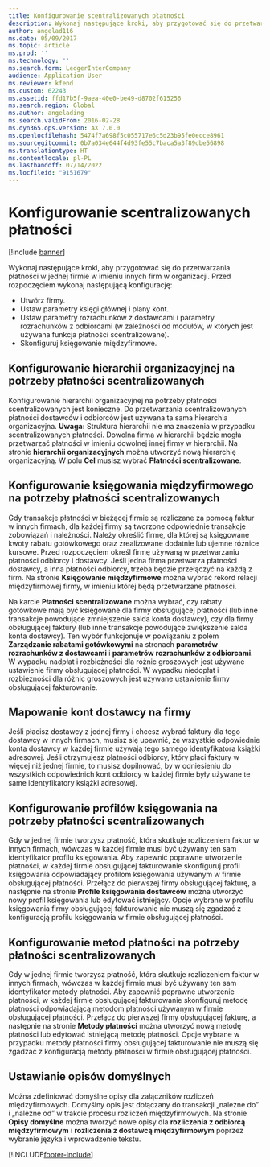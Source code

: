 ```yaml
---
title: Konfigurowanie scentralizowanych płatności
description: Wykonaj następujące kroki, aby przygotować się do przetwarzania płatności w jednej firmie w imieniu innych firm w organizacji.
author: angelad116
ms.date: 05/09/2017
ms.topic: article
ms.prod: ''
ms.technology: ''
ms.search.form: LedgerInterCompany
audience: Application User
ms.reviewer: kfend
ms.custom: 62243
ms.assetid: ffd17b5f-9aea-40e0-be49-d8702f615256
ms.search.region: Global
ms.author: angelading
ms.search.validFrom: 2016-02-28
ms.dyn365.ops.version: AX 7.0.0
ms.openlocfilehash: 5474f7a698f5c055717e6c5d23b95fe0ecce8961
ms.sourcegitcommit: 0b7a034e644f4d93fe55c7baca5a3f89dbe56898
ms.translationtype: HT
ms.contentlocale: pl-PL
ms.lasthandoff: 07/14/2022
ms.locfileid: "9151679"
---
```

# <a name="set-up-centralized-payments"></a>Konfigurowanie scentralizowanych płatności

[!include [banner](../includes/banner.md)]

Wykonaj następujące kroki, aby przygotować się do przetwarzania płatności w jednej firmie w imieniu innych firm w organizacji. Przed rozpoczęciem wykonaj następującą konfigurację:

-   Utwórz firmy.
-   Ustaw parametry księgi głównej i plany kont.
-   Ustaw parametry rozrachunków z dostawcami i parametry rozrachunków z odbiorcami (w zależności od modułów, w których jest używana funkcja płatności scentralizowane).
-   Skonfiguruj księgowanie międzyfirmowe.

## <a name="set-up-an-organizational-hierarchy-for-centralized-payments"></a>Konfigurowanie hierarchii organizacyjnej na potrzeby płatności scentralizowanych
Konfigurowanie hierarchii organizacyjnej na potrzeby płatności scentralizowanych jest konieczne. Do przetwarzania scentralizowanych płatności dostawców i odbiorców jest używana ta sama hierarchia organizacyjna. **Uwaga:** Struktura hierarchii nie ma znaczenia w przypadku scentralizowanych płatności. Dowolna firma w hierarchii będzie mogła przetwarzać płatności w imieniu dowolnej innej firmy w hierarchii. Na stronie **hierarchii organizacyjnych** można utworzyć nową hierarchię organizacyjną. W polu **Cel** musisz wybrać **Płatności scentralizowane**. 

## <a name="set-up-an-intercompany-account-for-centralized-payments"></a>Konfigurowanie księgowania międzyfirmowego na potrzeby płatności scentralizowanych
Gdy transakcje płatności w bieżącej firmie są rozliczane za pomocą faktur w innych firmach, dla każdej firmy są tworzone odpowiednie transakcje zobowiązań i należności. Należy określić firmę, dla której są księgowane kwoty rabatu gotówkowego oraz zrealizowane dodatnie lub ujemne różnice kursowe. Przed rozpoczęciem określ firmę używaną w przetwarzaniu płatności odbiorcy i dostawcy. Jeśli jedna firma przetwarza płatności dostawcy, a inna płatności odbiorcy, trzeba będzie przełączyć na każdą z firm. Na stronie **Księgowanie międzyfirmowe** można wybrać rekord relacji międzyfirmowej firmy, w imieniu której będą przetwarzane płatności. 

Na karcie **Płatności scentralizowane** można wybrać, czy rabaty gotówkowe mają być księgowane dla firmy obsługującej płatności (lub inne transakcje powodujące zmniejszenie salda konta dostawcy), czy dla firmy obsługującej faktury (lub inne transakcje powodujące zwiększenie salda konta dostawcy). Ten wybór funkcjonuje w powiązaniu z polem **Zarządzanie rabatami gotówkowymi** na stronach **parametrów rozrachunków z dostawcami** i **parametrów rozrachunków z odbiorcami**. W wypadku nadpłat i rozbieżności dla różnic groszowych jest używane ustawienie firmy obsługującej płatności. W wypadku niedopłat i rozbieżności dla różnic groszowych jest używane ustawienie firmy obsługującej fakturowanie.

## <a name="map-vendor-accounts-across-legal-entities"></a>Mapowanie kont dostawcy na firmy
Jeśli płacisz dostawcy z jednej firmy i chcesz wybrać faktury dla tego dostawcy w innych firmach, musisz się upewnić, że wszystkie odpowiednie konta dostawcy w każdej firmie używają tego samego identyfikatora książki adresowej. Jeśli otrzymujesz płatności odbiorcy, który płaci faktury w więcej niż jednej firmie, to musisz dopilnować, by w odniesieniu do wszystkich odpowiednich kont odbiorcy w każdej firmie były używane te same identyfikatory książki adresowej.

## <a name="set-up-posting-profiles-for-centralized-payments"></a>Konfigurowanie profilów księgowania na potrzeby płatności scentralizowanych
Gdy w jednej firmie tworzysz płatność, która skutkuje rozliczeniem faktur w innych firmach, wówczas w każdej firmie musi być używany ten sam identyfikator profilu księgowania. Aby zapewnić poprawne utworzenie płatności, w każdej firmie obsługującej fakturowanie skonfiguruj profil księgowania odpowiadający profilom księgowania używanym w firmie obsługującej płatności. Przełącz do pierwszej firmy obsługującej fakturę, a następnie na stronie **Profile księgowania dostawców** można utworzyć nowy profil księgowania lub edytować istniejący. Opcje wybrane w profilu księgowania firmy obsługującej fakturowanie nie muszą się zgadzać z konfiguracją profilu księgowania w firmie obsługującej płatności.

## <a name="set-up-methods-of-payment-for-centralized-payments"></a>Konfigurowanie metod płatności na potrzeby płatności scentralizowanych
Gdy w jednej firmie tworzysz płatność, która skutkuje rozliczeniem faktur w innych firmach, wówczas w każdej firmie musi być używany ten sam identyfikator metody płatności. Aby zapewnić poprawne utworzenie płatności, w każdej firmie obsługującej fakturowanie skonfiguruj metodę płatności odpowiadającą metodom płatności używanym w firmie obsługującej płatności. Przełącz do pierwszej firmy obsługującej fakturę, a następnie na stronie **Metody płatności** można utworzyć nową metodę płatności lub edytować istniejącą metodę płatności. Opcje wybrane w przypadku metody płatności firmy obsługującej fakturowanie nie muszą się zgadzać z konfiguracją metody płatności w firmie obsługującej płatności.

## <a name="set-up-default-descriptions"></a>Ustawianie opisów domyślnych
Można zdefiniować domyślne opisy dla załączników rozliczeń międzyfirmowych. Domyślny opis jest dołączany do transakcji „należne do” i „należne od” w trakcie procesu rozliczeń międzyfirmowych. Na stronie **Opisy domyślne** można tworzyć nowe opisy dla **rozliczenia z odbiorcą międzyfirmowym** i **rozliczenia z dostawcą międzyfirmowym** poprzez wybranie języka i wprowadzenie tekstu.





[!INCLUDE[footer-include](../../includes/footer-banner.md)]
